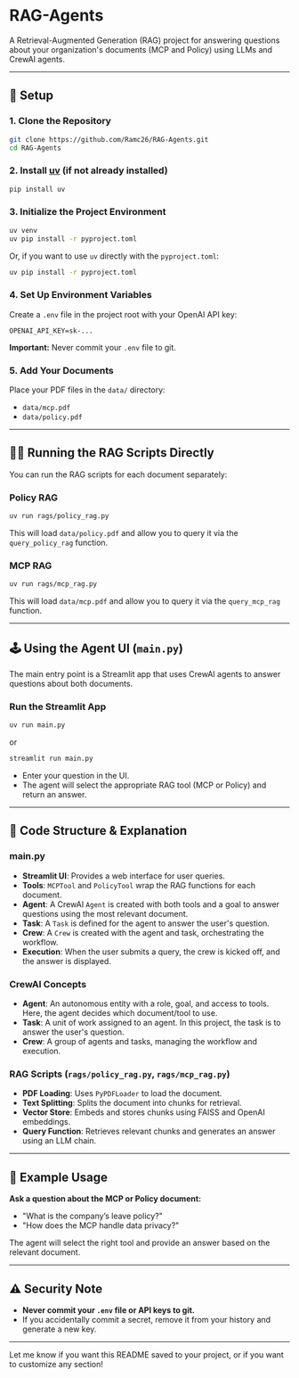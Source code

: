 # RAG-Agents

A Retrieval-Augmented Generation (RAG) project for answering questions about your organization's documents (MCP and Policy) using LLMs and CrewAI agents.

---

## 🚀 Setup

### 1. **Clone the Repository**
```sh
git clone https://github.com/Ramc26/RAG-Agents.git
cd RAG-Agents
```

### 2. **Install [uv](https://github.com/astral-sh/uv) (if not already installed)**
```sh
pip install uv
```

### 3. **Initialize the Project Environment**
```sh
uv venv
uv pip install -r pyproject.toml
```
Or, if you want to use `uv` directly with the `pyproject.toml`:
```sh
uv pip install -r pyproject.toml
```

### 4. **Set Up Environment Variables**
Create a `.env` file in the project root with your OpenAI API key:
```
OPENAI_API_KEY=sk-...
```
**Important:** Never commit your `.env` file to git.

### 5. **Add Your Documents**
Place your PDF files in the `data/` directory:
- `data/mcp.pdf`
- `data/policy.pdf`

---

## 🧑‍💻 Running the RAG Scripts Directly

You can run the RAG scripts for each document separately:

### **Policy RAG**
```sh
uv run rags/policy_rag.py
```
This will load `data/policy.pdf` and allow you to query it via the `query_policy_rag` function.

### **MCP RAG**
```sh
uv run rags/mcp_rag.py
```
This will load `data/mcp.pdf` and allow you to query it via the `query_mcp_rag` function.

---

## 🕹️ Using the Agent UI (`main.py`)

The main entry point is a Streamlit app that uses CrewAI agents to answer questions about both documents.

### **Run the Streamlit App**
```sh
uv run main.py
```
or
```sh
streamlit run main.py
```

- Enter your question in the UI.
- The agent will select the appropriate RAG tool (MCP or Policy) and return an answer.

---

## 🧩 Code Structure & Explanation

### **main.py**
- **Streamlit UI**: Provides a web interface for user queries.
- **Tools**: `MCPTool` and `PolicyTool` wrap the RAG functions for each document.
- **Agent**: A CrewAI `Agent` is created with both tools and a goal to answer questions using the most relevant document.
- **Task**: A `Task` is defined for the agent to answer the user's question.
- **Crew**: A `Crew` is created with the agent and task, orchestrating the workflow.
- **Execution**: When the user submits a query, the crew is kicked off, and the answer is displayed.

### **CrewAI Concepts**
- **Agent**: An autonomous entity with a role, goal, and access to tools. Here, the agent decides which document/tool to use.
- **Task**: A unit of work assigned to an agent. In this project, the task is to answer the user's question.
- **Crew**: A group of agents and tasks, managing the workflow and execution.

### **RAG Scripts (`rags/policy_rag.py`, `rags/mcp_rag.py`)**
- **PDF Loading**: Uses `PyPDFLoader` to load the document.
- **Text Splitting**: Splits the document into chunks for retrieval.
- **Vector Store**: Embeds and stores chunks using FAISS and OpenAI embeddings.
- **Query Function**: Retrieves relevant chunks and generates an answer using an LLM chain.

---

## 📝 Example Usage

**Ask a question about the MCP or Policy document:**
- "What is the company’s leave policy?"
- "How does the MCP handle data privacy?"

The agent will select the right tool and provide an answer based on the relevant document.

---

## ⚠️ Security Note

- **Never commit your `.env` file or API keys to git.**
- If you accidentally commit a secret, remove it from your history and generate a new key.

---

Let me know if you want this README saved to your project, or if you want to customize any section!